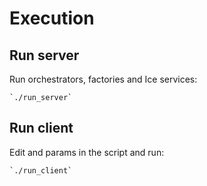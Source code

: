 # Execution #

  ## Run server ##

  Run orchestrators, factories and Ice services:

    `./run_server`

  ## Run client ##

  Edit <url> and <filename> params in the script and run:

    `./run_client`
